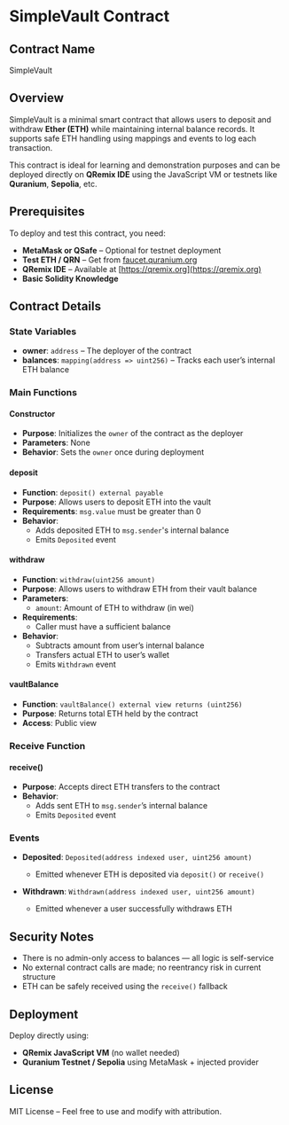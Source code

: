 # SimpleVault Contract

## Contract Name
SimpleVault

## Overview
SimpleVault is a minimal smart contract that allows users to deposit and withdraw **Ether (ETH)** while maintaining internal balance records. It supports safe ETH handling using mappings and events to log each transaction.

This contract is ideal for learning and demonstration purposes and can be deployed directly on **QRemix IDE** using the JavaScript VM or testnets like **Quranium**, **Sepolia**, etc.

## Prerequisites

To deploy and test this contract, you need:
* **MetaMask or QSafe** – Optional for testnet deployment
* **Test ETH / QRN** – Get from [faucet.quranium.org](https://faucet.quranium.org)
* **QRemix IDE** – Available at [https://qremix.org](https://qremix.org)
* **Basic Solidity Knowledge**

## Contract Details

### State Variables

- **owner**: `address` – The deployer of the contract
- **balances**: `mapping(address => uint256)` – Tracks each user’s internal ETH balance

### Main Functions

#### Constructor
- **Purpose**: Initializes the `owner` of the contract as the deployer
- **Parameters**: None
- **Behavior**: Sets the `owner` once during deployment

#### deposit
- **Function**: `deposit() external payable`
- **Purpose**: Allows users to deposit ETH into the vault
- **Requirements**: `msg.value` must be greater than 0
- **Behavior**:
  - Adds deposited ETH to `msg.sender`'s internal balance
  - Emits `Deposited` event

#### withdraw
- **Function**: `withdraw(uint256 amount)`
- **Purpose**: Allows users to withdraw ETH from their vault balance
- **Parameters**:
  - `amount`: Amount of ETH to withdraw (in wei)
- **Requirements**:
  - Caller must have a sufficient balance
- **Behavior**:
  - Subtracts amount from user’s internal balance
  - Transfers actual ETH to user’s wallet
  - Emits `Withdrawn` event

#### vaultBalance
- **Function**: `vaultBalance() external view returns (uint256)`
- **Purpose**: Returns total ETH held by the contract
- **Access**: Public view

### Receive Function

#### receive()
- **Purpose**: Accepts direct ETH transfers to the contract
- **Behavior**:
  - Adds sent ETH to `msg.sender`’s internal balance
  - Emits `Deposited` event

### Events

- **Deposited**: `Deposited(address indexed user, uint256 amount)`
  - Emitted whenever ETH is deposited via `deposit()` or `receive()`

- **Withdrawn**: `Withdrawn(address indexed user, uint256 amount)`
  - Emitted whenever a user successfully withdraws ETH

## Security Notes

- There is no admin-only access to balances — all logic is self-service
- No external contract calls are made; no reentrancy risk in current structure
- ETH can be safely received using the `receive()` fallback

## Deployment

Deploy directly using:
- **QRemix JavaScript VM** (no wallet needed)
- **Quranium Testnet / Sepolia** using MetaMask + injected provider

## License

MIT License – Feel free to use and modify with attribution.
